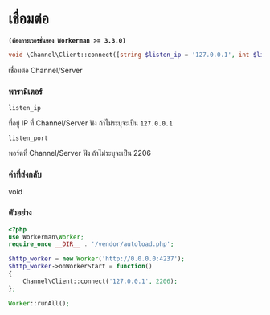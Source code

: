 # เชื่อมต่อ
**``` (ต้องการเวอร์ชั่นของ Workerman >= 3.3.0) ```**
```php
void \Channel\Client::connect([string $listen_ip = '127.0.0.1', int $listen_port = 2206])
```
เชื่อมต่อ Channel/Server

### พารามิเตอร์
 ``` listen_ip ```

ที่อยู่ IP ที่ Channel/Server ฟัง ถ้าไม่ระบุจะเป็น ```127.0.0.1```

 ``` listen_port ```

พอร์ตที่ Channel/Server ฟัง ถ้าไม่ระบุจะเป็น 2206

### ค่าที่ส่งกลับ
void

### ตัวอย่าง
```php
<?php
use Workerman\Worker;
require_once __DIR__ . '/vendor/autoload.php';

$http_worker = new Worker('http://0.0.0.0:4237');
$http_worker->onWorkerStart = function()
{
    Channel\Client::connect('127.0.0.1', 2206);
};

Worker::runAll();
```

